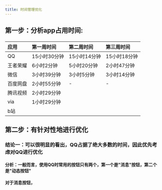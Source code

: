 ```yaml
---
title: 时间管理优化
---
```


## 第一步：分析app占用时间:
### 
| 应用|第一周时间 |第二周时间|第三周时间|
|:--|:--|:--|:--|
|QQ|15小时30分钟|15小时14分钟|15小时18分钟|
|王者荣耀|6小时2分钟|5小时20分钟|2小时47分钟|
|微信|3小时39分钟|3小时5分钟|3小时14分钟|
|百度网盘|2小时55分钟|-|-|
|腾讯视频|2小时29分钟|||
|via|1小时29分钟|||
|b站||||
###
## 第二步：有针对性地进行优化
### 结论一：可以很明显的看出，QQ占据了绝大多数的时间，因此优先考虑对QQ进行优化
#### 分析：一般而言，使用QQ时常用的按钮只有两个，第一个是"消息"按钮，第二个是"动态按钮"
#### 对于消息按钮，
####
####
###
##